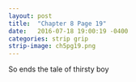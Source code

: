 ```yaml
---
layout: post
title:  "Chapter 8 Page 19"
date:   2016-07-18 19:00:19 -0400
categories: strip grip
strip-image: ch5pg19.png
---
```

So ends the tale of thirsty boy   
